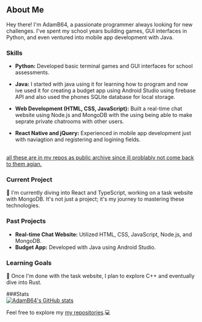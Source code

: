 ## About Me

Hey there! I'm AdamB64, a passionate programmer always looking for new challenges. I've spent my school years building games, GUI interfaces in Python, and even ventured into mobile app development with Java.

### Skills

- **Python:** Developed basic terminal games and GUI interfaces for school assessments.<br>

- **Java:** I started with java using it for learning how to program and now ive used it for creating a budget app using Android Studio using firebase API and also used the phones SQLite database for local storage.<br>

- **Web Development (HTML, CSS, JavaScript):** Built a real-time chat website using Node.js and MongoDB with the using being able to make seprate private chatrooms with other users.<br>

- **React Native and jQuery:** Experienced in mobile app development just with naviagtion and registering and logining fields.<br>
<br>
<ins>all these are in my repos as public archive since ill problably not come back to them agian.</ins>

### Current Project

🌱 I'm currently diving into React and TypeScript, working on a task website with MongoDB. It's not just a project; it's my journey to mastering these technologies.

### Past Projects

- **Real-time Chat Website:** Utilized HTML, CSS, JavaScript, Node.js, and MongoDB.
- **Budget App:** Developed with Java using Android Studio.

### Learning Goals

🔭 Once I'm done with the task website, I plan to explore C++ and eventually dive into Rust.

###Stats<br>
[![AdamB64's GitHub stats](https://github-readme-stats.vercel.app/api?username=AdamB64)](https://github.com/anuraghazra/github-readme-stats)

Feel free to explore my [my repositories](https://github.com/AdamB64?tab=repositories).💻
